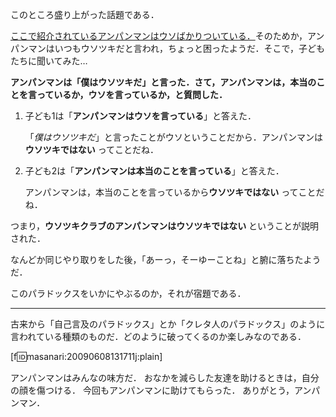 このところ盛り上がった話題である．

[ここで紹介されているアンパンマンはウソばかりついている．](http://motohasi.hatenablog.com/archive/category/ウソツキクラブのアンパンマン)そのためか，アンパンマンはいつもウソツキだと言われ，ちょっと困ったようだ．そこで，子どもたちに聞いてみた…

**アンパンマンは「僕はウソツキだ」と言った．さて，アンパンマンは，本当のことを言っているか，ウソを言っているか，と質問した．**

1. 子ども1は「**アンパンマンはウソを言っている**」と答えた．

	「*僕はウソツキだ*」と言ったことがウソということだから．アンパンマンは**ウソツキではない** ってことだね．


2. 子ども2は「**アンパンマンは本当のことを言っている**」と答えた．

	アンパンマンは，本当のことを言っているから**ウソツキではない** ってことだね．


つまり，**ウソツキクラブのアンパンマンはウソツキではない** ということが説明された．

なんどか同じやり取りをした後，「あーっ，そーゆーことね」と腑に落ちたようだ．

このパラドックスをいかにやぶるのか，それが宿題である．

---

古来から「自己言及のパラドックス」とか「クレタ人のパラドックス」のように言われている種類のものだ．どのように破ってくるのか楽しみなのである．

[f:id:masanari:20090608131711j:plain]

アンパンマンはみんなの味方だ．
おなかを減らした友達を助けるときは，自分の顔を傷つける．
今回もアンパンマンに助けてもらった．
ありがとう，アンパンマン．
